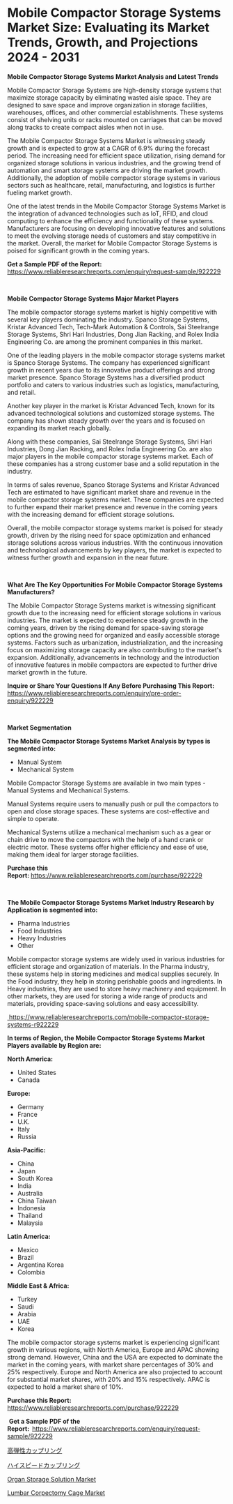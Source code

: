 <p><h1>Mobile Compactor Storage Systems Market Size: Evaluating its Market Trends, Growth, and Projections 2024 - 2031</h1></p><p><strong>Mobile Compactor Storage Systems Market Analysis and Latest Trends</strong></p>
<p><p>Mobile Compactor Storage Systems are high-density storage systems that maximize storage capacity by eliminating wasted aisle space. They are designed to save space and improve organization in storage facilities, warehouses, offices, and other commercial establishments. These systems consist of shelving units or racks mounted on carriages that can be moved along tracks to create compact aisles when not in use.</p><p>The Mobile Compactor Storage Systems Market is witnessing steady growth and is expected to grow at a CAGR of 6.9% during the forecast period. The increasing need for efficient space utilization, rising demand for organized storage solutions in various industries, and the growing trend of automation and smart storage systems are driving the market growth. Additionally, the adoption of mobile compactor storage systems in various sectors such as healthcare, retail, manufacturing, and logistics is further fueling market growth.</p><p>One of the latest trends in the Mobile Compactor Storage Systems Market is the integration of advanced technologies such as IoT, RFID, and cloud computing to enhance the efficiency and functionality of these systems. Manufacturers are focusing on developing innovative features and solutions to meet the evolving storage needs of customers and stay competitive in the market. Overall, the market for Mobile Compactor Storage Systems is poised for significant growth in the coming years.</p></p>
<p><strong>Get a Sample PDF of the Report:&nbsp;</strong> <a href="https://www.reliableresearchreports.com/enquiry/request-sample/922229">https://www.reliableresearchreports.com/enquiry/request-sample/922229</a></p>
<p>&nbsp;</p>
<p><strong>Mobile Compactor Storage Systems Major Market Players</strong></p>
<p><p>The mobile compactor storage systems market is highly competitive with several key players dominating the industry. Spanco Storage Systems, Kristar Advanced Tech, Tech-Mark Automation & Controls, Sai Steelrange Storage Systems, Shri Hari Industries, Dong Jian Racking, and Rolex India Engineering Co. are among the prominent companies in this market.</p><p>One of the leading players in the mobile compactor storage systems market is Spanco Storage Systems. The company has experienced significant growth in recent years due to its innovative product offerings and strong market presence. Spanco Storage Systems has a diversified product portfolio and caters to various industries such as logistics, manufacturing, and retail.</p><p>Another key player in the market is Kristar Advanced Tech, known for its advanced technological solutions and customized storage systems. The company has shown steady growth over the years and is focused on expanding its market reach globally.</p><p>Along with these companies, Sai Steelrange Storage Systems, Shri Hari Industries, Dong Jian Racking, and Rolex India Engineering Co. are also major players in the mobile compactor storage systems market. Each of these companies has a strong customer base and a solid reputation in the industry.</p><p>In terms of sales revenue, Spanco Storage Systems and Kristar Advanced Tech are estimated to have significant market share and revenue in the mobile compactor storage systems market. These companies are expected to further expand their market presence and revenue in the coming years with the increasing demand for efficient storage solutions.</p><p>Overall, the mobile compactor storage systems market is poised for steady growth, driven by the rising need for space optimization and enhanced storage solutions across various industries. With the continuous innovation and technological advancements by key players, the market is expected to witness further growth and expansion in the near future.</p></p>
<p>&nbsp;</p>
<p><strong>What Are The Key Opportunities For Mobile Compactor Storage Systems Manufacturers?</strong></p>
<p><p>The Mobile Compactor Storage Systems market is witnessing significant growth due to the increasing need for efficient storage solutions in various industries. The market is expected to experience steady growth in the coming years, driven by the rising demand for space-saving storage options and the growing need for organized and easily accessible storage systems. Factors such as urbanization, industrialization, and the increasing focus on maximizing storage capacity are also contributing to the market's expansion. Additionally, advancements in technology and the introduction of innovative features in mobile compactors are expected to further drive market growth in the future.</p></p>
<p><strong>Inquire or Share Your Questions If Any Before Purchasing This Report:</strong> <a href="https://www.reliableresearchreports.com/enquiry/pre-order-enquiry/922229">https://www.reliableresearchreports.com/enquiry/pre-order-enquiry/922229</a></p>
<p>&nbsp;</p>
<p><strong>Market Segmentation</strong></p>
<p><strong>The Mobile Compactor Storage Systems Market Analysis by types is segmented into:</strong></p>
<p><ul><li>Manual System</li><li>Mechanical System</li></ul></p>
<p><p>Mobile Compactor Storage Systems are available in two main types - Manual Systems and Mechanical Systems. </p><p>Manual Systems require users to manually push or pull the compactors to open and close storage spaces. These systems are cost-effective and simple to operate.</p><p>Mechanical Systems utilize a mechanical mechanism such as a gear or chain drive to move the compactors with the help of a hand crank or electric motor. These systems offer higher efficiency and ease of use, making them ideal for larger storage facilities.</p></p>
<p><strong>Purchase this Report:&nbsp;</strong><a href="https://www.reliableresearchreports.com/purchase/922229">https://www.reliableresearchreports.com/purchase/922229</a></p>
<p>&nbsp;</p>
<p><strong>The Mobile Compactor Storage Systems Market Industry Research by Application is segmented into:</strong></p>
<p><ul><li>Pharma Industries</li><li>Food Industries</li><li>Heavy Industries</li><li>Other</li></ul></p>
<p><p>Mobile compactor storage systems are widely used in various industries for efficient storage and organization of materials. In the Pharma industry, these systems help in storing medicines and medical supplies securely. In the Food industry, they help in storing perishable goods and ingredients. In Heavy industries, they are used to store heavy machinery and equipment. In other markets, they are used for storing a wide range of products and materials, providing space-saving solutions and easy accessibility.</p></p>
<p><a href="https://www.reliableresearchreports.com/mobile-compactor-storage-systems-r922229">&nbsp;https://www.reliableresearchreports.com/mobile-compactor-storage-systems-r922229</a></p>
<p><strong>In terms of Region, the Mobile Compactor Storage Systems Market Players available by Region are:</strong></p>
<p>
    <p> <strong> North America: </strong>
        <ul>
            <li>United States</li>
            <li>Canada</li>
        </ul>
        </p> 
    <p> <strong> Europe: </strong>
        <ul>
            <li>Germany</li>
            <li>France</li>
            <li>U.K.</li>
            <li>Italy</li>
            <li>Russia</li>
        </ul>
        </p> 
    <p> <strong> Asia-Pacific: </strong>
        <ul>
            <li>China</li>
            <li>Japan</li>
            <li>South Korea</li>
            <li>India</li>
            <li>Australia</li>
            <li>China Taiwan</li>
            <li>Indonesia</li>
            <li>Thailand</li>
            <li>Malaysia</li>
        </ul>
        </p> 
    <p> <strong> Latin America: </strong>
        <ul>
            <li>Mexico</li>
            <li>Brazil</li>
            <li>Argentina Korea</li>
            <li>Colombia</li>
        </ul>
        </p> 
    <p> <strong> Middle East & Africa: </strong>
        <ul>
            <li>Turkey</li>
            <li>Saudi</li>
            <li>Arabia</li>
            <li>UAE</li>
            <li>Korea</li>
        </ul>
    </p>
    </p>
<p><p>The mobile compactor storage systems market is experiencing significant growth in various regions, with North America, Europe and APAC showing strong demand. However, China and the USA are expected to dominate the market in the coming years, with market share percentages of 30% and 25% respectively. Europe and North America are also projected to account for substantial market shares, with 20% and 15% respectively. APAC is expected to hold a market share of 10%.</p></p>
<p><strong>Purchase this Report: </strong><a href="https://www.reliableresearchreports.com/purchase/922229">https://www.reliableresearchreports.com/purchase/922229</a></p>
<p>&nbsp;<strong>Get a Sample PDF of the Report:&nbsp;&nbsp;</strong><a href="https://www.reliableresearchreports.com/enquiry/request-sample/922229">https://www.reliableresearchreports.com/enquiry/request-sample/922229</a></p>
<p><strong></strong></p>
<p><p><a href="https://github.com/DwightHuels1/Market-Research-Report-List-2/blob/main/5644948174068.md">高弾性カップリング</a></p><p><a href="https://github.com/tanyaali3/Market-Research-Report-List-2/blob/main/6847699174067.md">ハイスピードカップリング</a></p><p><a href="https://github.com/amirvaghari/Market-Research-Report-List-1/blob/main/organ-storage-solution-market.md">Organ Storage Solution Market</a></p><p><a href="https://github.com/JennyferFeil2023/Market-Research-Report-List-1/blob/main/lumbar-corpectomy-cage-market.md">Lumbar Corpectomy Cage Market</a></p></p>